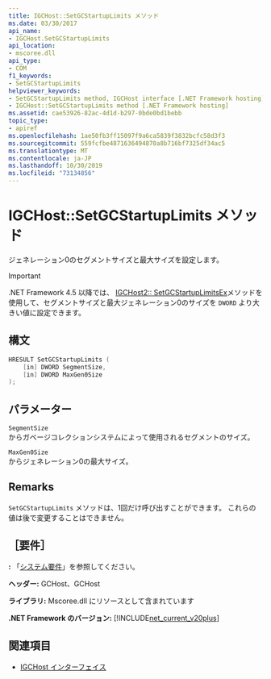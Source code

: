 ```yaml
---
title: IGCHost::SetGCStartupLimits メソッド
ms.date: 03/30/2017
api_name:
- IGCHost.SetGCStartupLimits
api_location:
- mscoree.dll
api_type:
- COM
f1_keywords:
- SetGCStartupLimits
helpviewer_keywords:
- SetGCStartupLimits method, IGCHost interface [.NET Framework hosting]
- IGCHost::SetGCStartupLimits method [.NET Framework hosting]
ms.assetid: cae53926-82ac-4d1d-b297-0bde0bd1bebb
topic_type:
- apiref
ms.openlocfilehash: 1ae50fb3ff15097f9a6ca5839f3832bcfc58d3f3
ms.sourcegitcommit: 559fcfbe4871636494870a8b716bf7325df34ac5
ms.translationtype: MT
ms.contentlocale: ja-JP
ms.lasthandoff: 10/30/2019
ms.locfileid: "73134856"
---
```

# <a name="igchostsetgcstartuplimits-method"></a>IGCHost::SetGCStartupLimits メソッド
ジェネレーション0のセグメントサイズと最大サイズを設定します。  
  
> [!IMPORTANT]
> .NET Framework 4.5 以降では、 [IGCHost2:: SetGCStartupLimitsEx](../../../../docs/framework/unmanaged-api/hosting/igchost2-setgcstartuplimitsex-method.md)メソッドを使用して、セグメントサイズと最大ジェネレーション0のサイズを `DWORD` より大きい値に設定できます。  
  
## <a name="syntax"></a>構文  
  
```cpp  
HRESULT SetGCStartupLimits (  
    [in] DWORD SegmentSize,  
    [in] DWORD MaxGen0Size  
);  
```  
  
## <a name="parameters"></a>パラメーター  
 `SegmentSize`  
 からガベージコレクションシステムによって使用されるセグメントのサイズ。  
  
 `MaxGen0Size`  
 からジェネレーション0の最大サイズ。  
  
## <a name="remarks"></a>Remarks  
 `SetGCStartupLimits` メソッドは、1回だけ呼び出すことができます。 これらの値は後で変更することはできません。  
  
## <a name="requirements"></a>［要件］  
 **:** 「[システム要件](../../../../docs/framework/get-started/system-requirements.md)」を参照してください。  
  
 **ヘッダー:** GCHost、GCHost  
  
 **ライブラリ:** Mscoree.dll にリソースとして含まれています  
  
 **.NET Framework のバージョン:** [!INCLUDE[net_current_v20plus](../../../../includes/net-current-v20plus-md.md)]  
  
## <a name="see-also"></a>関連項目

- [IGCHost インターフェイス](../../../../docs/framework/unmanaged-api/hosting/igchost-interface.md)
